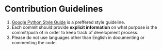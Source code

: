 # Contribution Guidelines
1. [Google Python Style Guide](https://google.github.io/styleguide/pyguide.html) is a preffered style guideline.
2. Each commit should provide **explicit information** on what purpose is the commit/push of in order to 
keep track of development process.
3. Please do not use languages other than English in documenting or commenting the code.
